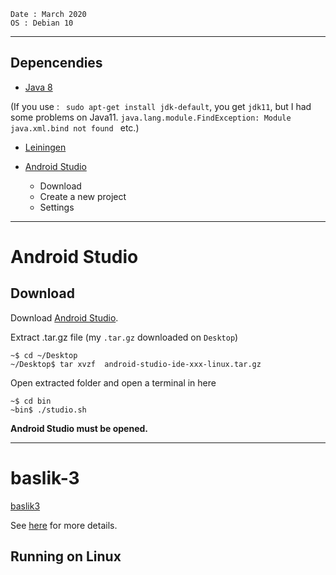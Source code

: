 ```
Date : March 2020
OS : Debian 10
```
---
## Depencendies 

- [Java 8](https://www.oracle.com/java/technologies/javase/javase-jdk8-downloads.html) 

(If you use :
` sudo apt-get install jdk-default`, you get `jdk11`, but I had some problems on Java11. `java.lang.module.FindException: Module java.xml.bind not found
` etc.)
- [Leiningen](https://leiningen.org/)



- [Android Studio](#android-studio)

  - Download
  - Create a new project
  - Settings
---


# Android Studio

## Download
Download [Android Studio](https://developer.android.com/studio/).

Extract .tar.gz file (my `.tar.gz` downloaded on `Desktop`)

```
~$ cd ~/Desktop
~/Desktop$ tar xvzf  android-studio-ide-xxx-linux.tar.gz
```

Open extracted folder and open a terminal in here

```
~$ cd bin
~bin$ ./studio.sh
```

**Android Studio must be opened.**



---


# baslik-3 
[baslik3](#baslik-3)

See [here](#running-on-linux) for more details.
## Running on Linux

